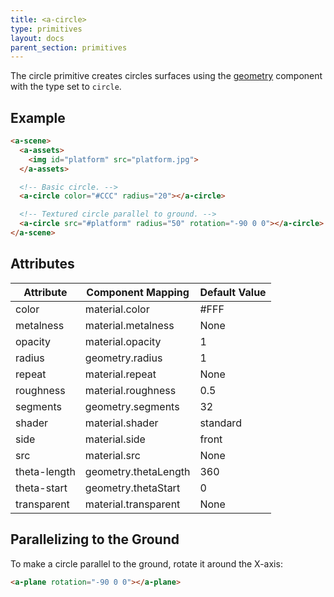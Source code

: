 ```yaml
---
title: <a-circle>
type: primitives
layout: docs
parent_section: primitives
---
```


The circle primitive creates circles surfaces using the [geometry][geometry]
component with the type set to `circle`.

## Example

```html
<a-scene>
  <a-assets>
    <img id="platform" src="platform.jpg">
  </a-assets>

  <!-- Basic circle. -->
  <a-circle color="#CCC" radius="20"></a-circle>

  <!-- Textured circle parallel to ground. -->
  <a-circle src="#platform" radius="50" rotation="-90 0 0"></a-circle>
</a-scene>
```

## Attributes

| Attribute    | Component Mapping    | Default Value |
| --------     | -----------------    | ------------- |
| color        | material.color       | #FFF          |
| metalness    | material.metalness   | None          |
| opacity      | material.opacity     | 1             |
| radius       | geometry.radius      | 1             |
| repeat       | material.repeat      | None          |
| roughness    | material.roughness   | 0.5           |
| segments     | geometry.segments    | 32            |
| shader       | material.shader      | standard      |
| side         | material.side        | front         |
| src          | material.src         | None          |
| theta-length | geometry.thetaLength | 360           |
| theta-start  | geometry.thetaStart  | 0             |
| transparent  | material.transparent | None          |

## Parallelizing to the Ground

To make a circle parallel to the ground, rotate it around the X-axis:

```html
<a-plane rotation="-90 0 0"></a-plane>
```

[geometry]: ../components/geometry.md
